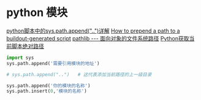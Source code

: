 # python 模块

[python脚本中的sys.path.append("..")详解](https://www.cnblogs.com/hls-code/p/15337302.html)
[How to prepend a path to a buildout-generated script](https://stackoverflow.com/questions/10197797/how-to-prepend-a-path-to-a-buildout-generated-script)
[pathlib --- 面向对象的文件系统路径](https://docs.python.org/zh-cn/3/library/pathlib.html#basic-use)
[Python获取当前脚本绝对路径](https://blog.csdn.net/junbujianwpl/article/details/75332141)

```python
import sys
sys.path.append('需要引用模块的地址')

# sys.path.append("..")   # 这代表添加当前路径的上一级目录

sys.path.append('你的模块的名称')
sys.path.insert(0,'模块的名称')
```
